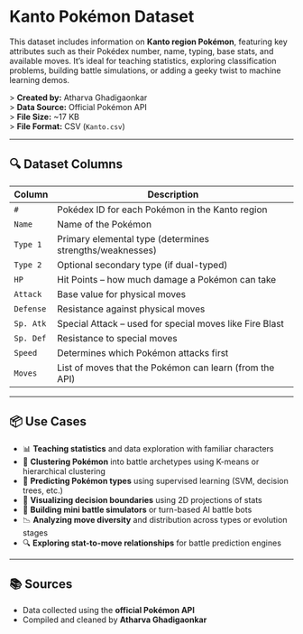 # Kanto Pokémon Dataset

This dataset includes information on **Kanto region Pokémon**, featuring key attributes such as their Pokédex number, name, typing, base stats, and available moves. It’s ideal for teaching statistics, exploring classification problems, building battle simulations, or adding a geeky twist to machine learning demos.

&gt; **Created by:** Atharva Ghadigaonkar  
&gt; **Data Source:** Official Pokémon API  
&gt; **File Size:** ~17 KB  
&gt; **File Format:** CSV (`Kanto.csv`)

---

## 🔍 Dataset Columns

| Column      | Description |
|-------------|-------------|
| `#`         | Pokédex ID for each Pokémon in the Kanto region |
| `Name`      | Name of the Pokémon |
| `Type 1`    | Primary elemental type (determines strengths/weaknesses) |
| `Type 2`    | Optional secondary type (if dual-typed) |
| `HP`        | Hit Points – how much damage a Pokémon can take |
| `Attack`    | Base value for physical moves |
| `Defense`   | Resistance against physical moves |
| `Sp. Atk`   | Special Attack – used for special moves like Fire Blast |
| `Sp. Def`   | Resistance to special moves |
| `Speed`     | Determines which Pokémon attacks first |
| `Moves`     | List of moves that the Pokémon can learn (from the API) |

---

## 📦 Use Cases

- 📊 **Teaching statistics** and data exploration with familiar characters  
- 🤖 **Clustering Pokémon** into battle archetypes using K-means or hierarchical clustering  
- 🔮 **Predicting Pokémon types** using supervised learning (SVM, decision trees, etc.)  
- 🧠 **Visualizing decision boundaries** using 2D projections of stats  
- 🧩 **Building mini battle simulators** or turn-based AI battle bots  
- 📉 **Analyzing move diversity** and distribution across types or evolution stages  
- 🔍 **Exploring stat-to-move relationships** for battle prediction engines

---

## 📚 Sources

- Data collected using the **official Pokémon API**
- Compiled and cleaned by **Atharva Ghadigaonkar**
